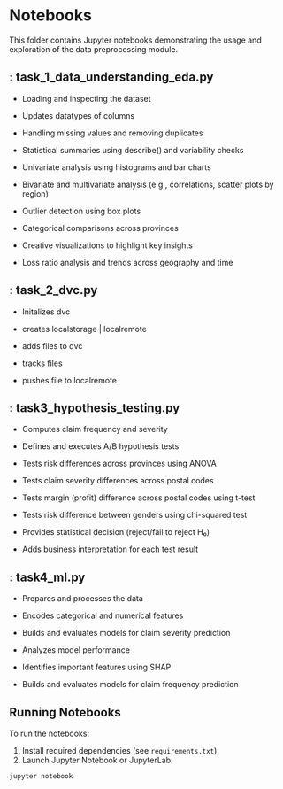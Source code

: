 # Notebooks

This folder contains Jupyter notebooks demonstrating the usage and exploration of the data preprocessing module.

## : task_1_data_understanding_eda.py

- Loading and inspecting the dataset

- Updates datatypes of columns

- Handling missing values and removing duplicates

- Statistical summaries using describe() and variability checks

- Univariate analysis using histograms and bar charts

- Bivariate and multivariate analysis (e.g., correlations, scatter plots by region)

- Outlier detection using box plots

- Categorical comparisons across provinces

- Creative visualizations to highlight key insights

- Loss ratio analysis and trends across geography and time

## : task_2_dvc.py

- Initalizes dvc

- creates localstorage | localremote

- adds files to dvc

- tracks files

- pushes file to localremote
 
## : task3_hypothesis_testing.py

- Computes claim frequency and severity

- Defines and executes A/B hypothesis tests

- Tests risk differences across provinces using ANOVA

- Tests claim severity differences across postal codes

- Tests margin (profit) difference across postal codes using t-test

- Tests risk difference between genders using chi-squared test

- Provides statistical decision (reject/fail to reject H₀)

- Adds business interpretation for each test result

## : task4_ml.py

- Prepares and processes the data

- Encodes categorical and numerical features

- Builds and evaluates models for claim severity prediction

- Analyzes model performance

- Identifies important features using SHAP

- Builds and evaluates models for claim frequency prediction


## Running Notebooks

To run the notebooks:

1. Install required dependencies (see `requirements.txt`).
2. Launch Jupyter Notebook or JupyterLab:

```bash
jupyter notebook
```